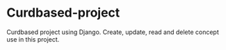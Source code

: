 # Curdbased-project
Curdbased project using Django. Create, update, read and delete concept use in this project.
